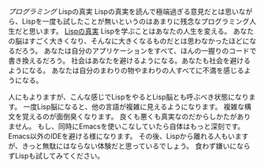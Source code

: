 *プログラミング* Lispの真実
Lispの真実を読んで極端過ぎる意見だとは思いながら、Lispを一度も試したことが無いというのはあまりに残念なプログラミング人生だと思います。
 [Lispの真実](http://www.aoky.net/articles/leon_bambrick/lisp_truth.htm)
 Lispを学ぶことはあなたの人生を変える。
 あなたの脳はすごく大きくなり、そんなに大きくなるものだとは思わなかったほどになるだろう。
 あなたは自分のアプリケーションをすべて、ほんの一握りのコードで書き換えるだろう。
 社会はあなたを避けるようになる。あなたも社会を避けるようになる。
 あなたは自分のまわりの物やまわりの人すべてに不満を感じるようになる。

人にもよりますが、こんな感じでLispをやるとLisp脳とも呼ぶべき状態になります。
一度Lisp脳になると、他の言語が複雑に見えるようになります。
複雑な構文を覚えるのが面倒臭くなります。
良くも悪くも真実なのだからしかたがありません。
もし、同時にEmacsを使いこなしていたら自体はもっと深刻です。
Emacs以外のIDEを避ける様になります。
その後、Lispから離れる人もいますが、きっと無駄にはならない体験だと思っているでしょう。
食わず嫌いにならずLispも試してみてください。
